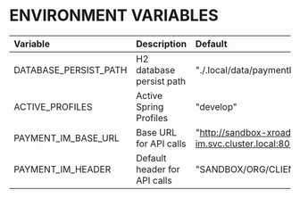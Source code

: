 # ENVIRONMENT VARIABLES

| Variable              | Description                   | Default                                                                                          |
|:----------------------|:-------------------------     |:-------------------------------------------------------------------------------------------------|
| DATABASE_PERSIST_PATH | H2 database persist path      | "./.local/data/paymentbb"                                                                        |
| ACTIVE_PROFILES       | Active Spring Profiles        | "develop"                                                                                        |
| PAYMENT_IM_BASE_URL   | Base URL for API calls        | "http://sandbox-xroad-ss2.sandbox-im.svc.cluster.local:8080/r1/SANDBOX/GOV/PROVIDER/PAYMENT/api" |
| PAYMENT_IM_HEADER     | Default header for API calls  | "SANDBOX/ORG/CLIENT/TEST"                                                                        |
